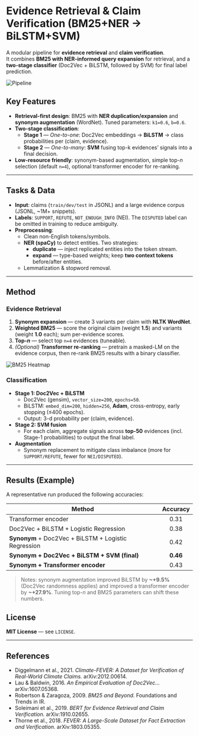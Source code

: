 # Evidence Retrieval & Claim Verification (BM25+NER → BiLSTM+SVM)

A modular pipeline for **evidence retrieval** and **claim verification**.  
It combines **BM25 with NER-informed query expansion** for retrieval, and a **two-stage classifier** (Doc2Vec + BiLSTM, followed by SVM) for final label prediction.

![Pipeline](docs/approach.png "Approach Overview — replace with your figure")

## Key Features
- **Retrieval-first design**: BM25 with **NER duplication/expansion** and **synonym augmentation** (WordNet). Tuned parameters: `k1=0.6`, `b=0.6`.
- **Two-stage classification**:
  - **Stage 1** — *One-to-one*: Doc2Vec embeddings → **BiLSTM** → class probabilities per (claim, evidence).
  - **Stage 2** — *One-to-many*: **SVM** fusing top-k evidences’ signals into a final decision.
- **Low-resource friendly**: synonym-based augmentation, simple top-*n* selection (default `n=4`), optional transformer encoder for re-ranking.

---

## Tasks & Data
- **Input**: claims (`train/dev/test` in JSONL) and a large evidence corpus (JSONL, ~1M+ snippets).
- **Labels**: `SUPPORT`, `REFUTE`, `NOT_ENOUGH_INFO` (NEI). The `DISPUTED` label can be omitted in training to reduce ambiguity.
- **Preprocessing**:
  - Clean non-English tokens/symbols.
  - **NER (spaCy)** to detect entities. Two strategies:
    - **duplicate** — inject replicated entities into the token stream.
    - **expand** — type-based weights; keep **two context tokens** before/after entities.
  - Lemmatization & stopword removal.


---

## Method

### Evidence Retrieval
1. **Synonym expansion** — create 3 variants per claim with **NLTK WordNet**.
2. **Weighted BM25** — score the original claim (weight **1.5**) and variants (weight **1.0** each); sum per-evidence scores.
3. **Top-*n*** — select top `n=4` evidences (tuneable).  
4. *(Optional)* **Transformer re-ranking** — pretrain a masked-LM on the evidence corpus, then re-rank BM25 results with a binary classifier.

![BM25 Heatmap](docs/bm25_heatmap.png "BM25 parameter heatmap — replace with your own plot")

### Classification
- **Stage 1: Doc2Vec + BiLSTM**
  - Doc2Vec (gensim), `vector_size=200`, `epochs=50`.
  - BiLSTM: `embed_dim=200`, `hidden=256`, **Adam**, cross-entropy, early stopping (≤400 epochs).
  - Output: 3-d probability per (claim, evidence).
- **Stage 2: SVM fusion**
  - For each claim, aggregate signals across **top-50** evidences (incl. Stage-1 probabilities) to output the final label.
- **Augmentation**
  - Synonym replacement to mitigate class imbalance (more for `SUPPORT/REFUTE`, fewer for `NEI/DISPUTED`).

---

## Results (Example)
A representative run produced the following accuracies:

| Method                                                          | Accuracy |
| --------------------------------------------------------------- | :------: |
| Transformer encoder                                             |  0.31    |
| Doc2Vec + BiLSTM + Logistic Regression                          |  0.38    |
| **Synonym** + Doc2Vec + BiLSTM + Logistic Regression           |  0.42    |
| **Synonym + Doc2Vec + BiLSTM + SVM (final)**                    | **0.46** |
| **Synonym + Transformer encoder**                                |  0.43    |

> Notes: synonym augmentation improved BiLSTM by **~+9.5%** (Doc2Vec randomness applies) and improved a transformer encoder by **~+27.9%**. Tuning top-*n* and BM25 parameters can shift these numbers.

## License
**MIT License** — see `LICENSE`.

---

## References
- Diggelmann et al., 2021. *Climate-FEVER: A Dataset for Verification of Real-World Climate Claims.* arXiv:2012.00614.  
- Lau & Baldwin, 2016. *An Empirical Evaluation of Doc2Vec…* arXiv:1607.05368.  
- Robertson & Zaragoza, 2009. *BM25 and Beyond.* Foundations and Trends in IR.  
- Soleimani et al., 2019. *BERT for Evidence Retrieval and Claim Verification.* arXiv:1910.02655.  
- Thorne et al., 2018. *FEVER: A Large-Scale Dataset for Fact Extraction and Verification.* arXiv:1803.05355.
